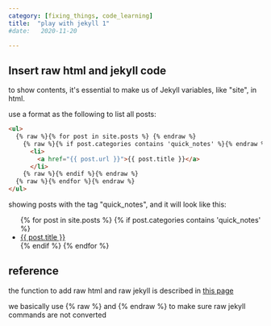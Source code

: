```yaml
---
category: [fixing_things, code_learning]
title:  "play with jekyll 1"
#date:   2020-11-20

---
```



## Insert raw html and jekyll code

to show contents, it's essential to make us of Jekyll variables, like "site", in html.   

use a format as the following to list all posts:

```html
<ul>
  {% raw %}{% for post in site.posts %} {% endraw %}
    {% raw %}{% if post.categories contains 'quick_notes' %}{% endraw %}
      <li>
        <a href="{{ post.url }}">{{ post.title }}</a>
      </li>
    {% raw %}{% endif %}{% endraw %}
  {% raw %}{% endfor %}{% endraw %}
</ul>
```

showing posts with the tag "quick_notes", and it will look like this:

<ul>
  {% for post in site.posts %}
    {% if post.categories contains 'quick_notes' %}
      <li>
        <a href="{{ post.url }}">{{ post.title }}</a>
      </li>
    {% endif %}
  {% endfor %}
</ul>

## reference
the function to add raw html and raw jekyll is described in 
[this page](https://wklchris.github.io/Advanced-blog-skills.html#%E6%B7%BB%E5%8A%A0%E7%BD%91%E7%AB%99%E5%9B%BE%E6%A0%87)

we basically use {% raw %} and {% endraw %} to make sure raw jekyll commands are not converted